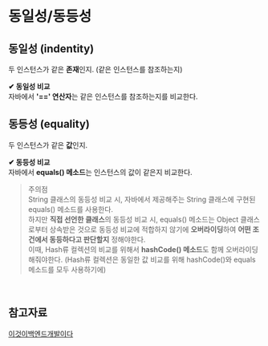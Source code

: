 # **동일성/동등성**

## 동일성 (indentity)
두 인스턴스가 같은 **존재**인지. (같은 인스턴스를 참조하는지)
    
**✔ 동일성 비교**  
자바에서 **'==' 연산자**는 같은 인스턴스를 참조하는지를 비교한다.   

## 동등성 (equality)
두 인스턴스가 같은 **값**인지.

**✔ 동등성 비교**  
자바에서 **equals() 메소드**는 인스턴스의 값이 같은지 비교한다.

>주의점   
>String 클래스의 동등성 비교 시, 자바에서 제공해주는 String 클래스에 구현된 equals() 메소드를 사용한다.   
>하지만 **직접 선언한 클래스**의 동등성 비교 시, equals() 메소드는 Object 클래스로부터 상속받은 것으로 동등성 비교에 적합하지 않기에 **오버라이딩**하여 **어떤 조건에서 동등하다고 판단할지** 정해야한다.  
>이때, Hash류 컬렉션의 비교를 위해서 **hashCode() 메소드**도 함께 오버라이딩 해줘야한다. (Hash류 컬렉션은 동일한 값 비교를 위해 hashCode()와 equals 메소드를 모두 사용하기에)   

</br>

## 참고자료
[이것이백엔드개발이다](https://product.kyobobook.co.kr/detail/S000211834105)   

